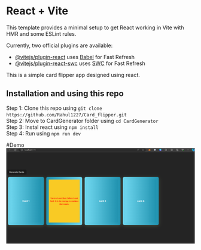 # React + Vite

This template provides a minimal setup to get React working in Vite with HMR and some ESLint rules.

Currently, two official plugins are available:

- [@vitejs/plugin-react](https://github.com/vitejs/vite-plugin-react/blob/main/packages/plugin-react/README.md) uses [Babel](https://babeljs.io/) for Fast Refresh
- [@vitejs/plugin-react-swc](https://github.com/vitejs/vite-plugin-react-swc) uses [SWC](https://swc.rs/) for Fast Refresh


This is a simple card flipper app designed using react. 
## Installation and using this repo
Step 1:  Clone this repo using `git clone https://github.com/Rahul1227/Card_flipper.git`<br>
Step 2: Move to CardGenerator folder using `cd CardGenerator`<br>
Step 3: Instal react using `npm install`<br>
Step 4: Run using `npm run dev`


#Demo
![My Image](Demo.png)





